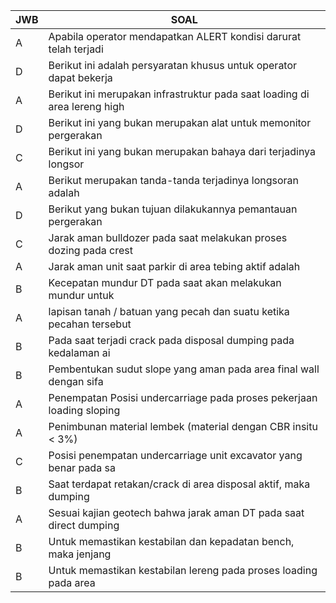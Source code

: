 ﻿| JWB | SOAL                                                                      |
|-----|---------------------------------------------------------------------------|
| A   | Apabila operator mendapatkan ALERT kondisi darurat telah terjadi          |
| D   | Berikut ini adalah persyaratan khusus untuk operator dapat bekerja        |
| A   | Berikut ini merupakan infrastruktur pada saat loading di area lereng high |
| D   | Berikut ini yang bukan merupakan alat untuk memonitor pergerakan          |
| C   | Berikut ini yang bukan merupakan bahaya dari terjadinya longsor           |
| A   | Berikut merupakan tanda-tanda terjadinya longsoran adalah                 |
| D   | Berikut yang bukan tujuan dilakukannya pemantauan pergerakan              |
| C   | Jarak aman bulldozer pada saat melakukan proses dozing pada crest         |
| A   | Jarak aman unit saat parkir di area tebing aktif adalah                   |
| B   | Kecepatan mundur DT pada saat akan melakukan mundur untuk                 |
| A   | lapisan tanah / batuan yang pecah dan suatu ketika pecahan tersebut       |
| B   | Pada saat terjadi crack pada disposal dumping pada kedalaman ai           |
| B   | Pembentukan sudut slope yang aman pada area final wall dengan sifa        |
| A   | Penempatan Posisi undercarriage pada proses pekerjaan loading sloping     |
| A   | Penimbunan material lembek (material dengan CBR insitu < 3%)              |
| C   | Posisi penempatan undercarriage unit excavator yang benar pada sa         |
| B   | Saat terdapat retakan/crack di area disposal aktif, maka dumping          |
| A   | Sesuai kajian geotech bahwa jarak aman DT pada saat direct dumping        |
| B   | Untuk memastikan kestabilan dan kepadatan bench, maka jenjang             |
| B   | Untuk memastikan kestabilan lereng pada proses loading pada area          |
